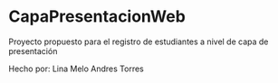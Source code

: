 # CapaPresentacionWeb

Proyecto propuesto para el registro de estudiantes a nivel de capa de presentación

Hecho por:
Lina Melo
Andres Torres
